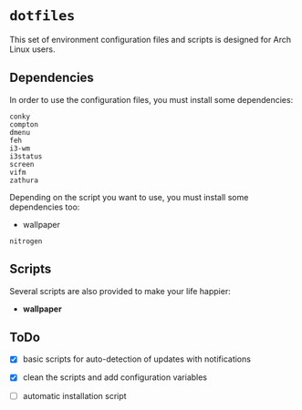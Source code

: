 # `dotfiles`

This set of environment configuration files and scripts is designed for Arch Linux users.

Dependencies
------------
In order to use the configuration files, you must install some dependencies:

```
conky
compton
dmenu
feh
i3-wm
i3status
screen
vifm
zathura
```

Depending on the script you want to use, you must install some dependencies too:

- wallpaper
```
nitrogen
```

Scripts
-------
Several scripts are also provided to make your life happier:

- **wallpaper**

ToDo
----
- [x] basic scripts for auto-detection of updates with notifications
- [x] clean the scripts and add configuration variables
- [ ] automatic installation script

